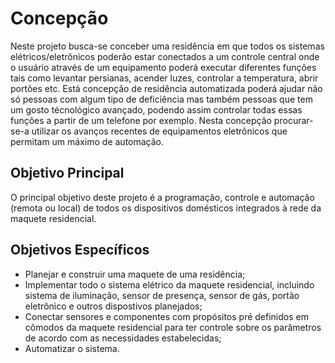 # **Concepção**

Neste projeto busca-se conceber uma residência em que todos os sistemas elétricos/eletrônicos poderão estar conectados a um controle central onde o usuário através de um equipamento poderá executar diferentes funções tais como levantar persianas, acender luzes, controlar a temperatura, abrir portões etc. Está concepção de residência automatizada poderá ajudar não só pessoas com algum tipo de deficiência mas também pessoas que tem um gosto técnológico avançado, podendo assim controlar todas essas funções a partir de um telefone por exemplo. Nesta concepção procurar-se-a utilizar os avanços recentes de equipamentos eletrônicos que permitam um máximo de automação.

## **Objetivo Principal**

O principal objetivo deste projeto é a programação, controle e automação (remota ou local) de todos os dispositivos domésticos integrados à rede da maquete residencial.

## **Objetivos Específicos**

* Planejar e construir uma maquete de uma residência;
* Implementar todo o sistema elétrico da maquete residencial, incluindo sistema de iluminação, sensor de presença, sensor de gás, portão eletrônico e outros dispostivos planejados;
* Conectar sensores e componentes com propósitos pré definidos em cômodos da maquete residencial para ter controle sobre os parâmetros de acordo com as necessidades estabelecidas;
* Automatizar o sistema.
